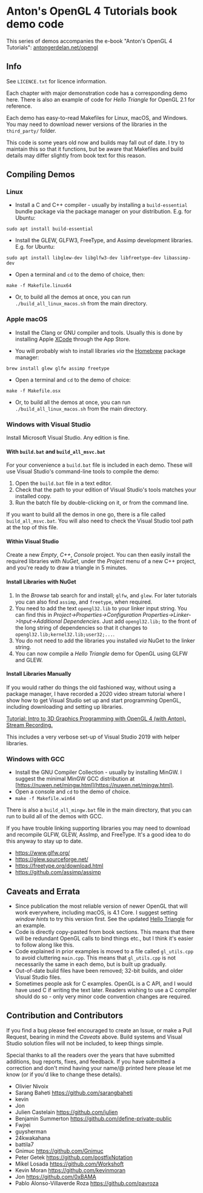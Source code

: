 # Anton's OpenGL 4 Tutorials book demo code

This series of demos accompanies the e-book "Anton's OpenGL 4 Tutorials":
[antongerdelan.net/opengl](http://antongerdelan.net/opengl/)

## Info

See `LICENCE.txt` for licence information.

Each chapter with major demonstration code has a corresponding demo here.
There is also an example of code for *Hello Triangle* for OpenGL 2.1 for reference.

Each demo has easy-to-read Makefiles for Linux, macOS, and Windows.
You may need to download newer versions of the libraries in the `third_party/` folder.

This code is some years old now and builds may fall out of date.
I try to maintain this so that it functions, but be aware that Makefiles and
build details may differ slightly from book text for this reason.

## Compiling Demos

### Linux

* Install a C and C++ compiler - usually by installing a `build-essential`
bundle package via the package manager on your distribution. E.g. for Ubuntu:

```shell
sudo apt install build-essential
```

* Install the GLEW, GLFW3, FreeType, and Assimp development libraries. E.g. for Ubuntu:

```shell
sudo apt install libglew-dev libglfw3-dev libfreetype-dev libassimp-dev
```

* Open a terminal and `cd` to the demo of choice, then:

```shell
make -f Makefile.linux64
```

* Or, to build all the demos at once, you can run `./build_all_linux_macos.sh` from the main directory.


### Apple macOS

* Install the Clang or GNU compiler and tools. Usually this is done by installing Apple [XCode](https://apps.apple.com/us/app/xcode/id497799835?mt=12) through the App Store.

* You will probably wish to install libraries _via_ the [Homebrew](https://brew.sh/) package manager:

```shell
brew install glew glfw assimp freetype
```

* Open a terminal and `cd` to the demo of choice:

```shell
make -f Makefile.osx
```

* Or, to build all the demos at once, you can run `./build_all_linux_macos.sh` from the main directory.

### Windows with Visual Studio

Install Microsoft Visual Studio. Any edition is fine.

#### With `build.bat` and `build_all_msvc.bat`

For your convenience a `build.bat` file is included in each demo. These will use Visual Studio's command-line tools to
compile the demo:

1. Open the `build.bat` file in a text editor.
2. Check that the path to your edition of Visual Studio's tools matches your installed copy.
3. Run the batch file by double-clicking on it, or from the command line.

If you want to build all the demos in one go, there is a file called `build_all_msvc.bat`.
You will also need to check the Visual Studio tool path at the top of this file.

#### Within Visual Studio

Create a new _Empty_, _C++_, _Console_ project.
You can then easily install the required libraries with _NuGet_, under the _Project_ menu of a new C++ project, and you're ready to draw a triangle in 5 minutes.

#### Install Libraries with NuGet

1. In the _Browse_ tab search for and install; `glfw`, and `glew`. For later tutorials you can also find `assimp`, and `freetype`, when required.
2. You need to add the text `opengl32.lib` to your linker input string. You can find this in _Project->Properties->Configuration Properties->Linker->Input->Additional Dependencies_. Just add `opengl32.lib;` to the front of the long string of dependencies so that it changes to `opengl32.lib;kernel32.lib;user32;...`.
3. You do not need to add the libraries you installed _via_ NuGet to the linker string.
4. You can now compile a _Hello Triangle_ demo for OpenGL using GLFW and GLEW.

#### Install Libraries Manually

If you would rather do things the old fashioned way, without using a package manager, I have recorded a 2020 video stream tutorial where I show how to get Visual Studio set up and start programming OpenGL, including downloading and setting up libraries.

[Tutorial: Intro to 3D Graphics Programming with OpenGL 4 (with Anton). Stream Recording.](https://youtu.be/qQJ7irgxZFQ)

This includes a very verbose set-up of Visual Studio 2019 with helper libraries.


### Windows with GCC

* Install the GNU Compiler Collection - usually by installing MinGW. I suggest the minimal MinGW GCC distribution at [https://nuwen.net/mingw.html](https://nuwen.net/mingw.html).
* Open a console and `cd` to the demo of choice.
* `make -f Makefile.win64`

There is also a `build_all_mingw.bat` file in the main directory, that you can run to build all of the demos with GCC.

If you have trouble linking supporting libraries you may need to download and recompile GLFW, GLEW, AssImp, and FreeType. It's a good idea to do this anyway to stay up to date.

* https://www.glfw.org/
* https://glew.sourceforge.net/
* https://freetype.org/download.html
* https://github.com/assimp/assimp

## Caveats and Errata

* Since publication the most reliable version of newer OpenGL that will work everywhere, including macOS, is 4.1 Core. I suggest setting _window hints_ to try this version first. See the updated [Hello Triangle](https://antongerdelan.net/opengl/hellotriangle.html) for an example.
* Code is directly copy-pasted from book sections. This means that there will be redundant OpenGL calls to bind things etc., but I think it's easier to follow along like this.
* Code explained in prior examples is moved to a file called `gl_utils.cpp` to avoid cluttering `main.cpp`. This means that `gl_utils.cpp` is not necessarily the same in each demo, but is built up gradually.
* Out-of-date build files have been removed; 32-bit builds, and older Visual Studio files.
* Sometimes people ask for C examples. OpenGL is a C API, and I would have used C if writing the text later. Readers wishing to use a C compiler should do so - only very minor code convention changes are required.

## Contribution and Contributors

If you find a bug please feel encouraged to create an Issue, or make a Pull Request, bearing in mind the _Caveats_ above.
Build systems and Visual Studio solution files will not be included, to keep things simple.

Special thanks to all the readers over the years that have submitted additions,
bug reports, fixes, and feedback. If you have submitted a correction and don't
mind having your name/@ printed here please let me know (or if you'd like to change these details).

* Olivier Nivoix
* Sarang Baheti <https://github.com/sarangbaheti>
* kevin
* Jon
* Julien Castelain <https://github.com/julien>
* Benjamin Summerton <https://github.com/define-private-public>
* Fwjrei
* guysherman
* 24kwakahana
* battila7
* Gnimuc <https://github.com/Gnimuc>
* Peter Getek <https://github.com/postfixNotation>
* Mikel Losada <https://github.com/Workshoft>
* Kevin Moran <https://github.com/kevinmoran>
* Jon <https://github.com/0xBAMA>
* Pablo Alonso-Villaverde Roza <https://github.com/pavroza>
